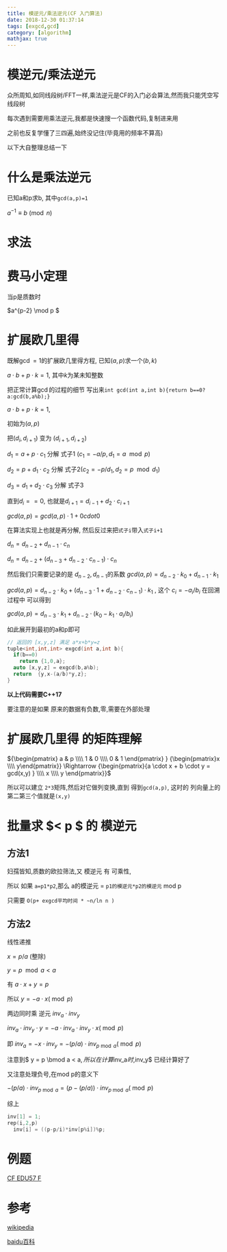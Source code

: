 ```yaml
---
title: 模逆元/乘法逆元(CF 入门算法)
date: 2018-12-30 01:37:14
tags: [exgcd,gcd]
category: [algorithm]
mathjax: true
---
```


# 模逆元/乘法逆元

众所周知,如同线段树/FFT一样,乘法逆元是CF的入门必会算法,然而我只能凭空写线段树

每次遇到需要用乘法逆元,我都是快速搜一个函数代码,复制进来用

之前也反复学懂了三四遍,始终没记住(毕竟用的频率不算高)

以下大自整理总结一下

# 什么是乘法逆元

已知a和p求b, 其中`gcd(a,p)=1`

$a^{ -1 } \equiv b{\pmod {n}}$

# 求法

# 费马小定理

当p是质数时

$a^{p-2} \mod p $

# 扩展欧几里得

既解$\gcd=1$的扩展欧几里得方程, 已知$(a,p)$求一个$(b,k)$

$a\cdot b+p\cdot k = 1$, 其中$k$为某未知整数

把正常计算$\gcd$的过程的细节 写出来`int gcd(int a,int b){return b==0?a:gcd(b,a%b);}`

$a \cdot b+p\cdot k = 1$,

初始为$(a,p)$

把$(d_i,d_{i+1})$ 变为 $(d_{i+1},d_{i+2})$

$d_1 = a + p\cdot c_1$ 分解 式子1 ($c_1 = - a / p, d_1 = a \mod p$)

$d_2 = p + d_1\cdot c_2$ 分解 式子2($c_2 = - p / d_1, d_2 = p \mod d_1$)

$d_3 = d_1 + d_2\cdot c_3$ 分解 式子3

直到$d_i == 0$, 也就是$d_{i+1} = d_{i-1} + d_2 \cdot c_{i+1}$

$gcd(a,p) = gcd(a,p) \cdot 1 + 0 cdot 0$

在算法实现上也就是再分解, 然后反过来把`式子i`带入`式子i+1`

$d_n = d_{n-2} + d_{n-1} \cdot c_n$

$d_n = d_{n-2} + (d_{n-3}+d_{n-2} \cdot c_{n-1}) \cdot c_n$

然后我们只需要记录的是 $d_{n-2}, d_{n-1}$的系数 $gcd(a,p) = d_{n-2} \cdot k_0 + d_{n-1} \cdot k_1$ 

$gcd(a,p) = d_{n-2} \cdot k_0 + (d_{n-3} \cdot 1 + d_{n-2} \cdot c_{n-1}) \cdot k_1$ , 这个 $c_i = - a_i/b_i$ 在回溯过程中 可以得到

$gcd(a,p) = d_{n-3} \cdot k_1 + d_{n-2} \cdot (k_0 - k_1 \cdot a_i / b_i )$

如此展开到最初的a和p即可

```c++
// 返回的 [x,y,z] 满足 a*x+b*y=z
tuple<int,int,int> exgcd(int a,int b){
  if(b==0)
    return {1,0,a};
  auto [x,y,z] = exgcd(b,a%b);
  return  {y,x-(a/b)*y,z};
}
```

**以上代码需要C++17**

要注意的是如果 原来的数据有负数,零,需要在外部处理

# 扩展欧几里得 的矩阵理解

${\begin{pmatrix} a & p \\\\ 1 & 0 \\\\ 0 & 1 \end{pmatrix} } {\begin{pmatrix}x \\\\ y\end{pmatrix}} \Rightarrow {\begin{pmatrix}{a \cdot x + b \cdot y = gcd(x,y) } \\\\ x \\\\ y \end{pmatrix}}$

所以可以建立 `2*3`矩阵,然后对它做列变换,直到 得到`gcd(a,p)`, 这时的 列向量上的 第二第三个值就是`(x,y)`

# 批量求 $< p $ 的 模逆元

## 方法1

妇孺皆知,质数的欧拉筛法,又 模逆元 有 可乘性,

所以 如果 `a=p1*p2`,那么 a的模逆元 = `p1的模逆元*p2的模逆元` mod p

只需要 `O(p+ exgcd平均时间 * ~n/ln n )`

## 方法2

线性递推

$x = p/a$ (整除)

$y = p \mod a < a$

有 $a \cdot x + y = p$

所以 $y = - a \cdot x (\bmod p)$

两边同时乘 逆元 $inv_a \cdot inv_y$

$inv_a \cdot inv_y \cdot y = - a \cdot inv_a \cdot inv_y \cdot x (\bmod p)$

即 $inv_a = - x \cdot inv_y = - (p/a) \cdot inv_{p \bmod a} (\bmod p)$

注意到$ y = p \bmod a < a$,所以 在计算$inv_a$时,$inv_y$ 已经计算好了

又注意处理负号,在mod p的意义下

$- (p/a) \cdot inv_{p \bmod a} = (p - (p/a)) \cdot inv_{p \bmod a} (\bmod p)$

综上

```c++
inv[1] = 1;
rep(i,2,p)
  inv[i] = ((p-p/i)*inv[p%i])%p;
```

# 例题

[CF EDU57 F](https://codeforces.com/contest/1096/problem/F)

# 参考

[wikipedia](https://en.wikipedia.org/wiki/Modular_multiplicative_inverse)

[baidu百科](https://baike.baidu.com/item/%E4%B9%98%E6%B3%95%E9%80%86%E5%85%83/5831857?fr=aladdin)

